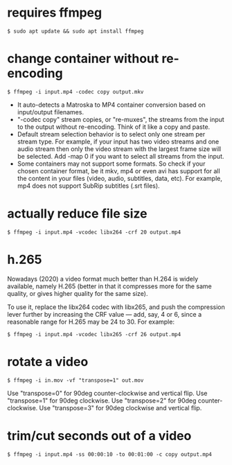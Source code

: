 # requires ffmpeg
```shell
$ sudo apt update && sudo apt install ffmpeg
```

# change container without re-encoding
``` shell
$ ffmpeg -i input.mp4 -codec copy output.mkv
```

- It auto-detects a Matroska to MP4 container conversion based on input/output filenames.
- "-codec copy" stream copies, or "re-muxes", the streams from the input to the output without re-encoding. Think of it like a copy and paste.
- Default stream selection behavior is to select only one stream per stream type. For example, if your input has two video streams and one audio stream then only the video stream with the largest frame size will be selected. Add -map 0 if you want to select all streams from the input.
- Some containers may not support some formats. So check if your chosen container format, be it mkv, mp4 or even avi has support for all the content in your files (video, audio, subtitles, data, etc). For example, mp4 does not support SubRip subtitles (.srt files).


# actually reduce file size
```shell
$ ffmpeg -i input.mp4 -vcodec libx264 -crf 20 output.mp4
```

# h.265
Nowadays (2020) a video format much better than H.264 is widely available, namely H.265 (better in that it compresses more for the same quality, or gives higher quality for the same size).

To use it, replace the libx264 codec with libx265, and push the compression lever further by increasing the CRF value — add, say, 4 or 6, since a reasonable range for H.265 may be 24 to 30.  For example:
```shell
$ ffmpeg -i input.mp4 -vcodec libx265 -crf 26 output.mp4
```

# rotate  a video
```shell
$ ffmpeg -i in.mov -vf "transpose=1" out.mov
```
Use	"transpose=0"	for 90deg counter-clockwise and vertical flip.
Use	"transpose=1"	for 90deg clockwise.
Use	"transpose=2"	for 90deg counter-clockwise.
Use	"transpose=3"	for 90deg clockwise and vertical flip.

# trim/cut seconds out of a video
```shell
$ ffmpeg -i input.mp4 -ss 00:00:10 -to 00:01:00 -c copy output.mp4
```

